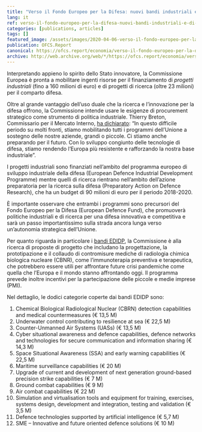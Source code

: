 ```yaml
---
title: "Verso il Fondo Europeo per la Difesa: nuovi bandi industriali e di ricerca"
lang: it
ref: verso-il-fondo-europeo-per-la-difesa-nuovi-bandi-industriali-e-di-ricerca
categories: [publications, articles]
tags: []
featured_image: /assets/images/2020-04-06-verso-il-fondo-europeo-per-la-difesa-nuovi-bandi-industriali-e-di-ricerca.jpg
publication: OFCS.Report
canonical: https://ofcs.report/economia/verso-il-fondo-europeo-per-la-difesa-nuovi-bandi-industriali-e-di-ricerca/
archive: http://web.archive.org/web/*/https://ofcs.report/economia/verso-il-fondo-europeo-per-la-difesa-nuovi-bandi-industriali-e-di-ricerca/
---
```


Interpretando appieno lo spirito dello Stato innovatore, la Commissione Europea è pronta a mobilitare ingenti risorse per il finanziamento di *progetti industriali* (fino a 160 milioni di euro) e di progetti di ricerca (oltre 23 milioni) per il comparto difesa.

Oltre al grande vantaggio dell’uso duale che la ricerca e l’innovazione per la difesa offrono, la Commissione intende usare le esigenze di procurement strategico come strumento di politica industriale. Thierry Breton, Commissario per il Mercato Interno, [ha dichiarato](https://ec.europa.eu/commission/presscorner/detail/en/IP_20_595): “In questo difficile periodo su molti fronti, stiamo mobilitando tutti i programmi dell’Unione a sostegno delle nostre aziende, grandi o piccole. Ci stiamo anche preparando per il futuro. Con lo sviluppo congiunto delle tecnologie di difesa, stiamo rendendo l’Europa più resistente e rafforzando la nostra base industriale”.

I progetti industriali sono finanziati nell’ambito del programma europeo di sviluppo industriale della difesa (European Defence Industrial Development Programme) mentre quelli di ricerca rientrano nell’ambito dell’azione preparatoria per la ricerca sulla difesa (Preparatory Action on Defence Research), che ha un budget di 90 milioni di euro per il periodo 2018-2020.

È importante osservare che entrambi i programmi sono precursori del Fondo Europeo per la Difesa (European Defence Fund), che promuoverà politiche industriali e di ricerca per una difesa innovativa e competitiva e sarà un passo importantissimo sulla strada ancora lunga verso un’autonomia strategica dell’Unione.

Per quanto riguarda in particolare i [bandi EDIDP](https://ec.europa.eu/info/funding-tenders/opportunities/portal/screen/opportunities/topic-search%3BfreeTextSearchKeyword=%3BtypeCodes=1%3BstatusCodes=31094501,31094502%3BprogramCode=EDIDP%3BprogramDivisionCode=null%3BfocusAreaCode=null%3BcrossCuttingPriorityCode=null%3BcallCode=Default%3BsortQuery=openingDate%3BorderBy=asc%3BonlyTenders=false%3BtopicListKey=topicSearchTablePageState), la Commissione è alla ricerca di proposte di progetto che includano la progettazione, la prototipazione e il collaudo di contromisure mediche di radiologia chimica biologica nucleare (CBNR), come l’immunoterapia preventiva e terapeutica, che potrebbero essere utili per affrontare future crisi pandemiche come quella che l’Europa e il mondo stanno affrontando oggi. Il programma prevede inoltre incentivi per la partecipazione delle piccole e medie imprese (PMI).

Nel dettaglio, le dodici categorie coperte dai bandi EDIDP sono:

1.  Chemical Biological Radiological Nuclear (CBRN) detection capabilities and medical countermeasures (€ 13,5 M)
2.  Underwater control contributing to resilience at sea (€ 22,5 M)
3.  Counter-Unmanned Air Systems (UASs) (€ 13,5 M)
4.  Cyber situational awareness and defence capabilities, defence networks and technologies for secure communication and information sharing (€ 14,3 M)
5.  Space Situational Awareness (SSA) and early warning capabilities (€ 22,5 M)
6.  Maritime surveillance capabilities (€ 20 M)
7.  Upgrade of current and development of next generation ground-based precision strike capabilities (€ 7 M)
8.  Ground combat capabilities (€ 9 M)
9.  Air combat capabilities (€ 22 M)
10. Simulation and virtualisation tools and equipment for training, exercises, systems design, development and integration, testing and validation (€ 3,5 M)
11. Defence technologies supported by artificial intelligence (€ 5,7 M)
12. SME – Innovative and future oriented defence solutions (€ 10 M)
